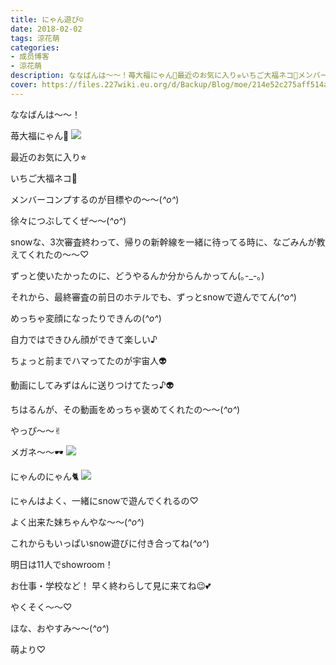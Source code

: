 ```yaml
---
title: にゃん遊び☺︎
date: 2018-02-02
tags: 涼花萌
categories: 
- 成员博客
- 涼花萌
description: ななばんは〜〜！苺大福にゃん🍓最近のお気に入り⭐︎いちご大福ネコ🍓メンバーコンプするのが目標やの〜〜(*^o^*)徐々につぶしてくぜ〜〜(*^o^*)...
cover: https://files.227wiki.eu.org/d/Backup/Blog/moe/214e52c275aff514ac5a5eddd45e9.jpg 
---
```






ななばんは〜〜！





苺大福にゃん🍓
![](https://files.227wiki.eu.org/d/Backup/Blog/moe/214e52c275aff514ac5a5eddd45e9.jpg)







最近のお気に入り⭐︎


いちご大福ネコ🍓



メンバーコンプするのが目標やの〜〜(*^o^*)




徐々につぶしてくぜ〜〜(*^o^*)







snowな、3次審査終わって、帰りの新幹線を一緒に待ってる時に、なごみんが教えてくれたの〜〜♡




ずっと使いたかったのに、どうやるんか分からんかってん(｡-_-｡)





それから、最終審査の前日のホテルでも、ずっとsnowで遊んでてん(*^o^*)







めっちゃ変顔になったりできんの(*^o^*)



自力ではできひん顔ができて楽しい♪





ちょっと前までハマってたのが宇宙人👽





動画にしてみずはんに送りつけてたっ♪👽




ちはるんが、その動画をめっちゃ褒めてくれたの〜〜(*^o^*)




やっぴ〜〜✌︎






メガネ〜〜🕶
![](https://files.227wiki.eu.org/d/Backup/Blog/moe/214e52c275aff514ac5a5eddd45e9-01.jpg)







にゃんのにゃん🐈
![](https://files.227wiki.eu.org/d/Backup/Blog/moe/214e52c275aff514ac5a5eddd45e9-02.jpg)






にゃんはよく、一緒にsnowで遊んでくれるの♡



よく出来た妹ちゃんやな〜〜(*^o^*)





これからもいっぱいsnow遊びに付き合ってね(*^o^*)









明日は11人でshowroom！



お仕事・学校など！
早く終わらして見に来てね😉💕


やくそく〜〜♡










ほな、おやすみ〜〜(*^o^*)




萌より♡


